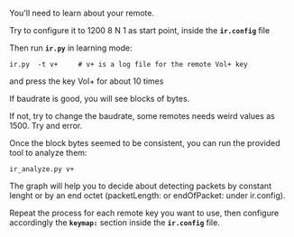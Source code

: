 You'll need to learn about your remote.

Try to configure it to 1200 8 N 1 as start point, inside the **`ir.config`** file

Then run **`ir.py`** in learning mode:

    ir.py  -t v+     # v+ is a log file for the remote Vol+ key

and press the key Vol+ for about 10 times

If baudrate is good, you will see blocks of bytes.

If not, try to change the baudrate, some remotes needs weird values as 1500. Try and error.

Once the block bytes seemed to be consistent, you can run the provided tool to analyze them:

    ir_analyze.py v+

The graph will help you to decide about detecting packets by constant lenght or by an end octet (packetLength: or endOfPacket: under ir.config).

Repeat the process for each remote key you want to use, then configure accordingly the **`keymap:`** section inside the **`ir.config`** file.

